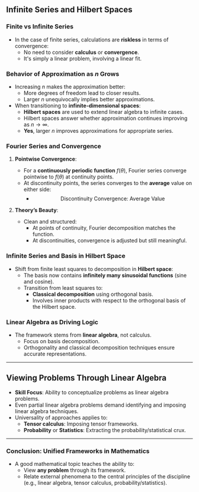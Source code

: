 ## Infinite Series and Hilbert Spaces

### Finite vs Infinite Series
- In the case of finite series, calculations are **riskless** in terms of convergence:
    - No need to consider **calculus** or **convergence**.
    - It's simply a linear problem, involving a linear fit.

### Behavior of Approximation as $n$ Grows
- Increasing $n$ makes the approximation better:
    - More degrees of freedom lead to closer results.
    - Larger $n$ unequivocally implies better approximations.
- When transitioning to **infinite-dimensional spaces**:
    - **Hilbert spaces** are used to extend linear algebra to infinite cases.
    - Hilbert spaces answer whether approximation continues improving as $n \to \infty$.
    - **Yes**, larger $n$ improves approximations for appropriate series.

### Fourier Series and Convergence
1. **Pointwise Convergence**:
    - For a **continuously periodic function** $f(\theta)$, Fourier series converge pointwise to $f(\theta)$ at continuity points.
    - At discontinuity points, the series converges to the **average** value on either side:
      - $$ \text{Discontinuity Convergence: Average Value} $$

2. **Theory’s Beauty**:
    - Clean and structured:
        - At points of continuity, Fourier decomposition matches the function.
        - At discontinuities, convergence is adjusted but still meaningful.

### Infinite Series and Basis in Hilbert Space
- Shift from finite least squares to decomposition in **Hilbert space**:
    - The basis now contains **infinitely many sinusoidal functions** (sine and cosine).
    - Transition from least squares to:
        - **Classical decomposition** using orthogonal basis.
        - Involves inner products with respect to the orthogonal basis of the Hilbert space.

### Linear Algebra as Driving Logic
- The framework stems from **linear algebra**, not calculus.
  - Focus on basis decomposition.
  - Orthogonality and classical decomposition techniques ensure accurate representations.

---

## Viewing Problems Through Linear Algebra
- **Skill Focus**: Ability to conceptualize problems as linear algebra problems.
- Even partial linear algebra problems demand identifying and imposing linear algebra techniques.
- Universality of approaches applies to:
    - **Tensor calculus**: Imposing tensor frameworks.
    - **Probability** or **Statistics**: Extracting the probability/statistical crux.

---

### Conclusion: Unified Frameworks in Mathematics
- A good mathematical topic teaches the ability to:
    - View **any problem** through its framework.
    - Relate external phenomena to the central principles of the discipline (e.g., linear algebra, tensor calculus, probability/statistics).